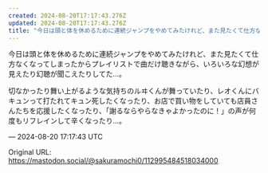 ```yaml
---
created: 2024-08-20T17:17:43.276Z
updated: 2024-08-20T17:17:43.276Z
title: "今日は頭と体を休めるために連続ジャンプをやめてみたけれど、また見たくて仕方なくな[...]"
---
```


<p>今日は頭と体を休めるために連続ジャンプをやめてみたけれど、また見たくて仕方なくなってしまったからプレイリストで曲だけ聴きながら、いろいろな幻想が見えたり幻聴が聞こえたりしてた…。</p><p>切なかったり舞い上がるような気持ちのルヰくんが舞っていたり、レオくんにバキュンって打たれてキュン死したくなったり、お店で買い物をしていても店員さんたちを応援したくなったり、「謝るならやらなきゃよかったのに！」の声が何度もリフレインして辛くなったり…。</p>

&mdash; 2024-08-20 17:17:43 UTC

Original URL: https://mastodon.social/@sakuramochi0/112995484518034000
